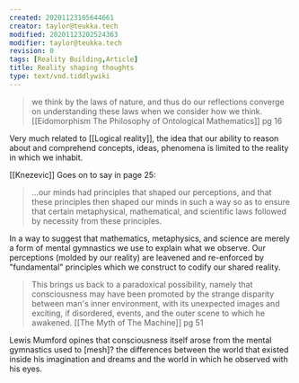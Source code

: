```yaml
---
created: 20201123105644661
creator: taylor@teukka.tech
modified: 20201123202524363
modifier: taylor@teukka.tech
revision: 0
tags: [Reality Building,Article]
title: Reality shaping thoughts
type: text/vnd.tiddlywiki
---
```

> we think by the laws of nature, and thus do our reflections converge on understanding these laws when we consider how we think. [[Eidomorphism The Philosophy of Ontological Mathematics]] pg 16

Very much related to [[Logical reality]], the idea that our ability to reason about and comprehend concepts, ideas, phenomena is limited to the reality in which we inhabit.

[[Knezevic]] Goes on to say in page 25:

> ...our minds had principles that shaped our perceptions, and that these principles then shaped our minds in such a way so as to ensure that certain metaphysical, mathematical, and scientific laws followed by necessity from these principles.

In a way to suggest that mathematics, metaphysics, and science are merely a form of mental gymnastics we use to explain what we observe. Our perceptions (molded by our reality) are leavened and re-enforced by "fundamental" principles which we construct to codify our shared reality.

> This brings us back to a paradoxical possibility, namely that consciousness may have been promoted by the strange disparity between man's inner environment, with its unexpected images and exciting, if disordered, events, and the outer scene to which he awakened. [[The Myth of The Machine]] pg 51

Lewis Mumford opines that consciousness itself arose from the mental gymnastics used to \[mesh\]? the differences between the world that existed inside his imagination and dreams and the world in which he observed with his eyes.